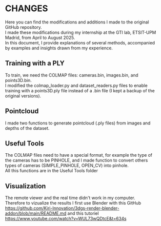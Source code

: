 # CHANGES 

Here you can find the modifications and additions I made to the original GitHub repository.  
I made these modifications during my internship at the GTI lab, ETSIT-UPM Madrid, from April to August 2025.  
In this document, I provide explanations of several methods, accompanied by examples and insights drawn from my experience.

## Training with a PLY 

To train, we need the COLMAP files: cameras.bin, images.bin, and points3D.bin.  
I modified the colmap_loader.py and dataset_readers.py files to enable training with a points3D.ply file instead of a .bin file (I kept a backup of the original versions).

## Pointcloud 

I made two functions to generate pointcloud (.ply files) from images and depths of the dataset.

## Useful Tools

The COLMAP files need to have a special format, for example the type of the cameras has to be PINHOLE, and I made function to convert others types of cameras (SIMPLE_PINHOLE, OPEN_CV) into pinhole.  
All this functions are in the Useful Tools folder 

## Visualization 

The remote viewer and the real time didn't work in my computer.  
Therefore to vizualize the results I first use Blender with this GitHub https://github.com/Kiri-Innovation/3dgs-render-blender-addon/blob/main/README.md and this tutoriel https://www.youtube.com/watch?v=WUL73wQDtcE&t=634s
